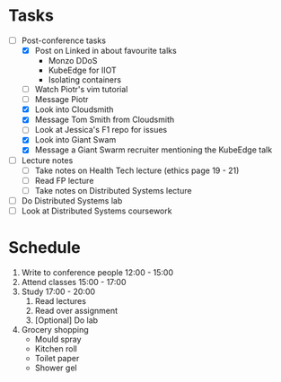 # Tasks
- [ ] Post-conference tasks
	- [x] Post on Linked in about favourite talks
		- Monzo DDoS
		- KubeEdge for IIOT
		- Isolating containers
	- [ ] Watch Piotr's vim tutorial
	- [ ] Message Piotr
	- [x] Look into Cloudsmith
	- [x] Message Tom Smith from Cloudsmith
	- [ ] Look at Jessica's F1 repo for issues
	- [x] Look into Giant Swam
	- [x] Message a Giant Swarm recruiter mentioning the KubeEdge talk
- [ ] Lecture notes
	- [ ] Take notes on Health Tech lecture (ethics page 19 - 21)
	- [ ] Read FP lecture
	- [ ] Take notes on Distributed Systems lecture
- [ ] Do Distributed Systems lab
- [ ] Look at Distributed Systems coursework

# Schedule
1. Write to conference people 12:00 - 15:00
2. Attend classes                        15:00 - 17:00
3. Study                                        17:00 - 20:00
	1. Read lectures
	2. Read over assignment
	3.  [Optional] Do lab
4. Grocery shopping
	- Mould spray
	 - Kitchen roll
	 - Toilet paper
	 - Shower gel